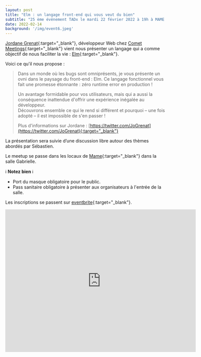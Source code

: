 ```yaml
---
layout: post
title: "Elm : un langage front-end qui vous veut du bien"
subtitle: "25 ème événement TADx le mardi 22 février 2022 à 19h à MAME (Tours, 37)"
date: 2022-02-14
background: '/img/event6.jpeg'
---
```

[Jordane Grenat](https://www.grenat.eu/){:target="_blank"}, développeur Web chez [Comet Meetings](https://www.comet-meetings.com/){:target="_blank"} vient nous présenter un langage qui a comme objectif de nous faciliter la vie : [Elm](https://elm-lang.org/){:target="_blank"}.

Voici ce qu'il nous propose :

>Dans un monde où les bugs sont omniprésents, je vous présente un ovni dans le paysage du front-end : Elm. 
>Ce langage fonctionnel vous fait une promesse étonnante : zéro runtime error en production !
>
>Un avantage formidable pour vos utilisateurs, mais qui a aussi la conséquence inattendue d'offrir une expérience inégalée au développeur.  
>Découvrons ensemble ce qui le rend si différent et pourquoi – une fois adopté – il est impossible de s'en passer !
>
>Plus d'informations sur Jordane : [https://twitter.com/JoGrenat](https://twitter.com/JoGrenat){:target="_blank"}

La présentation sera suivie d’une discussion libre autour des thèmes abordés par Sébastien.

Le meetup se passe dans les locaux de [Mame](https://mame-tours.com/){:target="_blank"} dans la salle Gabrielle.

ℹ️ **Notez bien** ℹ️ 

 - Port du masque obligatoire pour le public.
 - Pass sanitaire obligatoire à présenter aux organisateurs à l'entrée de la salle. 

Les inscriptions se passent sur [eventbrite](https://www.eventbrite.fr/e/265775881817){:target="_blank"}.

<iframe src="https://www.google.com/maps/embed?pb=!1m14!1m8!1m3!1d5401.937664338934!2d0.668619!3d47.393041!3m2!1i1024!2i768!4f13.1!3m3!1m2!1s0x0%3A0xf59dd58d55f79b77!2sMAME!5e0!3m2!1sfr!2sfr!4v1572774528763!5m2!1sfr!2sfr" width="600" height="450" frameborder="0" style="border:0;" allowfullscreen=""></iframe>



